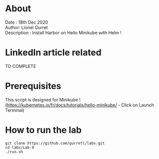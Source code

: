 # About
Date : 18th Dec 2020  
Author: Lionel Gurret  
Description : Install Harbor on Hello Minikube with Helm !  
# LinkedIn article related
TO COMPLETE
# Prerequisites
This script is designed for Minikube !  
(https://kubernetes.io/fr/docs/tutorials/hello-minikube/ - Click on Launch Terminal)
# How to run the lab
`git clone https://github.com/gurretl/labs.git`  
`cd labs/Lab-9`  
`./run.sh`

